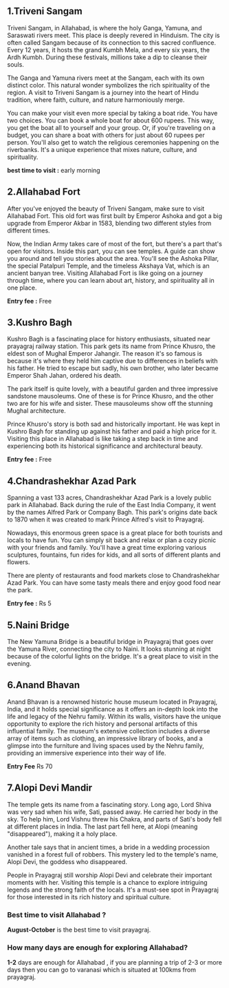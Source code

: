 ## 1.Triveni Sangam

<CustomImage src="best-places-to-visit-in-prayagraj/sangam-min.png" alt="tiveni sangam , prayagraj" />

Triveni Sangam, in Allahabad, is where the holy Ganga, Yamuna, and Saraswati rivers meet. This place is deeply revered in Hinduism. The city is often called Sangam because of its connection to this sacred confluence. Every 12 years, it hosts the grand Kumbh Mela, and every six years, the Ardh Kumbh. During these festivals, millions take a dip to cleanse their souls.

The Ganga and Yamuna rivers meet at the Sangam, each with its own distinct color. This natural wonder symbolizes the rich spirituality of the region. A visit to Triveni Sangam is a journey into the heart of Hindu tradition, where faith, culture, and nature harmoniously merge.

You can make your visit even more special by taking a boat ride. You have two choices. You can book a whole boat for about 600 rupees. This way, you get the boat all to yourself and your group. Or, if you're traveling on a budget, you can share a boat with others for just about 60 rupees per person. You'll also get to watch the religious ceremonies happening on the riverbanks. It's a unique experience that mixes nature, culture, and spirituality.

**best time to visit :** early morning

## 2.Allahabad Fort

<CustomImage src="best-places-to-visit-in-prayagraj/akbarfort.jpg" alt="Allahabad Fort (Akbar Fort) , prayagraj" />

After you've enjoyed the beauty of Triveni Sangam, make sure to visit Allahabad Fort. This old fort was first built by Emperor Ashoka and got a big upgrade from Emperor Akbar in 1583, blending two different styles from different times.

Now, the Indian Army takes care of most of the fort, but there's a part that's open for visitors. Inside this part, you can see temples. A guide can show you around and tell you stories about the area. You'll see the Ashoka Pillar, the special Patalpuri Temple, and the timeless Akshaya Vat, which is an ancient banyan tree. Visiting Allahabad Fort is like going on a journey through time, where you can learn about art, history, and spirituality all in one place.

**Entry fee :** Free

## 3.Kushro Bagh

<CustomImage src="best-places-to-visit-in-prayagraj/khusro1.png" alt="kushro bagh , prayagraj" />

Kushro Bagh is a fascinating place for history enthusiasts, situated near prayagraj railway station. This park gets its name from Prince Khusro, the eldest son of Mughal Emperor Jahangir. The reason it's so famous is because it's where they held him captive due to differences in beliefs with his father. He tried to escape but sadly, his own brother, who later became Emperor Shah Jahan, ordered his death.

The park itself is quite lovely, with a beautiful garden and three impressive sandstone mausoleums. One of these is for Prince Khusro, and the other two are for his wife and sister. These mausoleums show off the stunning Mughal architecture.

Prince Khusro's story is both sad and historically important. He was kept in Kushro Bagh for standing up against his father and paid a high price for it. Visiting this place in Allahabad is like taking a step back in time and experiencing both its historical significance and architectural beauty.

**Entry fee :** Free

## 4.Chandrashekhar Azad Park

<CustomImage src="best-places-to-visit-in-prayagraj/azadpark.jpg" alt="Chandrashekhar Azad Park, prayagraj" />

Spanning a vast 133 acres, Chandrashekhar Azad Park is a lovely public park in Allahabad. Back during the rule of the East India Company, it went by the names Alfred Park or Company Bagh. This park's origins date back to 1870 when it was created to mark Prince Alfred's visit to Prayagraj.

Nowadays, this enormous green space is a great place for both tourists and locals to have fun. You can simply sit back and relax or plan a cozy picnic with your friends and family. You'll have a great time exploring various sculptures, fountains, fun rides for kids, and all sorts of different plants and flowers.

There are plenty of restaurants and food markets close to Chandrashekhar Azad Park. You can have some tasty meals there and enjoy good food near the park.

**Entry fee :** Rs 5

## 5.Naini Bridge

<CustomImage src="best-places-to-visit-in-prayagraj/nainibridge.png" alt="Nani Bridge, prayagraj" />

The New Yamuna Bridge is a beautiful bridge in Prayagraj that goes over the Yamuna River, connecting the city to Naini. It looks stunning at night because of the colorful lights on the bridge. It's a great place to visit in the evening.

## 6.Anand Bhavan

<CustomImage src="best-places-to-visit-in-prayagraj/anandbhawan.jpg" alt="Anand Bhavan, prayagraj" />

Anand Bhavan is a renowned historic house museum located in Prayagraj, India, and it holds special significance as it offers an in-depth look into the life and legacy of the Nehru family. Within its walls, visitors have the unique opportunity to explore the rich history and personal artifacts of this influential family. The museum's extensive collection includes a diverse array of items such as clothing, an impressive library of books, and a glimpse into the furniture and living spaces used by the Nehru family, providing an immersive experience into their way of life.

**Entry Fee** Rs 70 

## 7.Alopi Devi Mandir

<CustomImage src="best-places-to-visit-in-prayagraj/alopimandir.jpg" alt="Alopi Devi Mandir, prayagraj" />

The temple gets its name from a fascinating story. Long ago, Lord Shiva was very sad when his wife, Sati, passed away. He carried her body in the sky. To help him, Lord Vishnu threw his Chakra, and parts of Sati's body fell at different places in India. The last part fell here, at Alopi (meaning "disappeared"), making it a holy place.

Another tale says that in ancient times, a bride in a wedding procession vanished in a forest full of robbers. This mystery led to the temple's name, Alopi Devi, the goddess who disappeared.

People in Prayagraj still worship Alopi Devi and celebrate their important moments with her. Visiting this temple is a chance to explore intriguing legends and the strong faith of the locals. It's a must-see spot in Prayagraj for those interested in its rich history and spiritual culture.

### Best time to visit Allahabad ?
**August-October** is the best time to visit prayagraj. 

### How many days are enough for exploring Allahabad?
**1-2** days are enough for Allahabad , if you are planning a trip of 2-3 or more days then you can go to varanasi which is situated at 100kms from prayagraj.

